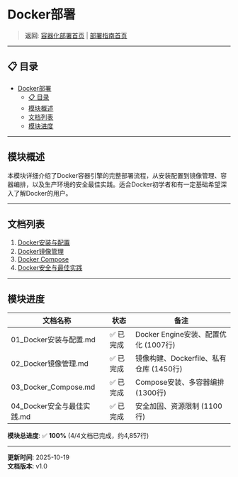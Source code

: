 # Docker部署

> **返回**: [容器化部署首页](../README.md) | [部署指南首页](../../00_索引导航/README.md)

---

## 📋 目录

- [Docker部署](#docker部署)
  - [📋 目录](#-目录)
  - [模块概述](#模块概述)
  - [文档列表](#文档列表)
  - [模块进度](#模块进度)

---

## 模块概述

本模块详细介绍了Docker容器引擎的完整部署流程，从安装配置到镜像管理、容器编排，以及生产环境的安全最佳实践。适合Docker初学者和有一定基础希望深入了解Docker的用户。

---

## 文档列表

1. [Docker安装与配置](01_Docker安装与配置.md)
2. [Docker镜像管理](02_Docker镜像管理.md)
3. [Docker Compose](03_Docker_Compose.md)
4. [Docker安全与最佳实践](04_Docker安全与最佳实践.md)

---

## 模块进度

| 文档名称 | 状态 | 备注 |
|---|---|---|
| 01_Docker安装与配置.md | ✅ 已完成 | Docker Engine安装、配置优化 (1007行) |
| 02_Docker镜像管理.md | ✅ 已完成 | 镜像构建、Dockerfile、私有仓库 (1450行) |
| 03_Docker_Compose.md | ✅ 已完成 | Compose安装、多容器编排 (1300行) |
| 04_Docker安全与最佳实践.md | ✅ 已完成 | 安全加固、资源限制 (1100行) |

**模块总进度**: ✅ **100%** (4/4文档已完成，约4,857行)

---

**更新时间**: 2025-10-19  
**文档版本**: v1.0
